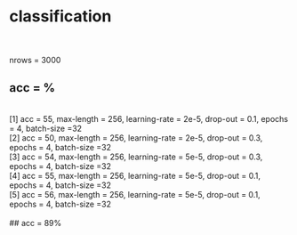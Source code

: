 # classification
<br>
<br>
nrows = 3000
<br>

## acc = %
<br>
[1] acc = 55, max-length = 256, learning-rate = 2e-5, drop-out = 0.1, epochs = 4, batch-size =32
<br>
[2] acc = 50, max-length = 256, learning-rate = 2e-5, drop-out = 0.3, epochs = 4, batch-size =32
<br>
[3] acc = 54, max-length = 256, learning-rate = 5e-5, drop-out = 0.3, epochs = 4, batch-size =32
<br>
[4] acc = 55, max-length = 256, learning-rate = 5e-5, drop-out = 0.1, epochs = 4, batch-size =32
<br>
[5] acc = 56, max-length = 256, learning-rate = 5e-5, drop-out = 0.1, epochs = 4, batch-size =32

<br>
<br>
## acc = 89%
<br>
